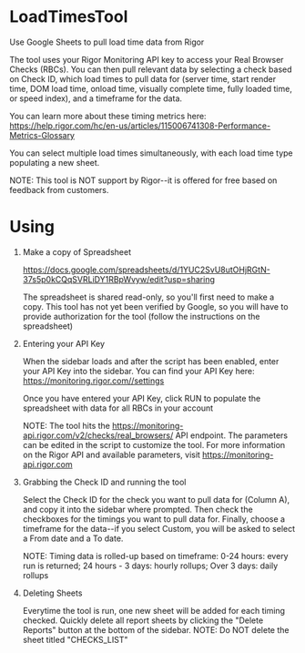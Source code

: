 # LoadTimesTool

Use Google Sheets to pull load time data from Rigor

The tool uses your Rigor Monitoring API key to access your Real Browser Checks (RBCs). You can then pull relevant data by selecting a check based on Check ID, which load times to pull data for (server time, start render time, DOM load time, onload time, visually complete time, fully loaded time, or speed index), and a timeframe for the data.

You can learn more about these timing metrics here: https://help.rigor.com/hc/en-us/articles/115006741308-Performance-Metrics-Glossary

You can select multiple load times simultaneously, with each load time type populating a new sheet.

NOTE: This tool is NOT support by Rigor--it is offered for free based on feedback from customers.

# Using

1. Make a copy of Spreadsheet

   https://docs.google.com/spreadsheets/d/1YUC2SvU8utOHjRGtN-37s5p0kCQqSVRLiDY1RBpWvyw/edit?usp=sharing

   The spreadsheet is shared read-only, so you'll first need to make a copy. This tool has not yet been verified by Google, so you          will have to provide authorization for the tool (follow the instructions on the spreadsheet)

2. Entering your API Key

   When the sidebar loads and after the script has been enabled, enter your API Key into the sidebar. You can find your API Key here:      https://monitoring.rigor.com//settings
   
   Once you have entered your API Key, click RUN to populate the spreadsheet with data for all RBCs in your account
   
   NOTE: The tool hits the https://monitoring-api.rigor.com/v2/checks/real_browsers/ API endpoint. The parameters can be edited in the      script to customize the tool. For more information on the Rigor API and available parameters, visit https://monitoring-api.rigor.com

3. Grabbing the Check ID and running the tool

   Select the Check ID for the check you want to pull data for (Column A), and copy it into the sidebar where prompted. Then check the      checkboxes for the timings you want to pull data for. Finally, choose a timeframe for the data--if you select Custom, you will be        asked to select a From date and a To date. 
   
   NOTE: Timing data is rolled-up based on timeframe:
     0-24 hours: every run is returned;
     24 hours - 3 days: hourly rollups;
     Over 3 days: daily rollups

4. Deleting Sheets

   Everytime the tool is run, one new sheet will be added for each timing checked. Quickly delete all report sheets by clicking the        "Delete Reports" button at the bottom of the sidebar. NOTE: Do NOT delete the sheet titled "CHECKS_LIST"
